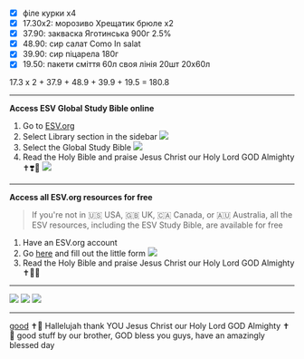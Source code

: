 - [x] філе курки х4
- [x] 17.30x2: морозиво Хрещатик брюле х2
- [x] 37.90: закваска Яготинська 900г 2.5%
- [x] 48.90: сир салат Como In salat
- [x] 39.90: сир піцарела 180г
- [x] 19.50: пакети сміття 60л своя лінія 20шт 20х60л

17.3 x 2 + 37.9 + 48.9 + 39.9 + 19.5 = 180.8

---

**Access ESV Global Study Bible online**

1. Go to [ESV.org](https://www.esv.org/Matthew+1/)
2. Select Library section in the sidebar
	![](https://i.imgur.com/zf8zLe5.png)
3. Select the Global Study Bible
	![](https://i.imgur.com/QkuZBhg.png)
4. Read the Holy Bible and praise Jesus Christ our Holy Lord GOD Almighty ✝️❣️🙏
	![](https://i.imgur.com/NSSxAZH.png)

---

**Access all ESV.org resources for free**
> If you're not in 🇺🇸 USA, 🇬🇧 UK, 🇨🇦 Canada, or 🇦🇺 Australia, all the ESV resources, including the ESV Study Bible, are available for free

1. Have an ESV.org account
2. Go [here](https://www.ESV.org/international/) and fill out the little form
	![](https://i.imgur.com/L8v6SC4.png)
1. Read the Holy Bible and praise Jesus Christ our Holy Lord GOD Almighty ✝️💟🙏

---

![](https://i.imgur.com/YX6Xs0Z.png)
![](https://i.imgur.com/ngUHw9J.png)
![](https://i.imgur.com/maIn9Gk.png)

---

[good](https://youtu.be/j-4Fqiv-Mi4) ✝️💌 Hallelujah thank YOU Jesus Christ our Holy Lord GOD Almighty ✝️💓 good stuff by our brother, GOD bless you guys, have an amazingly blessed day